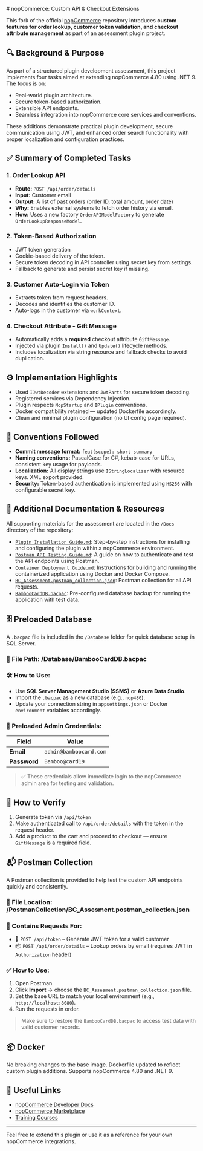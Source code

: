 ﻿﻿# nopCommerce: Custom API & Checkout Extensions

This fork of the official [nopCommerce](https://www.nopcommerce.com/?utm_source=github&utm_medium=content&utm_campaign=homepage) repository introduces **custom features for order lookup, customer token validation, and checkout attribute management** as part of an assessment plugin project.

## 🔍 Background & Purpose

As part of a structured plugin development assessment, this project implements four tasks aimed at extending nopCommerce 4.80 using .NET 9. The focus is on:

- Real-world plugin architecture.
- Secure token-based authorization.
- Extensible API endpoints.
- Seamless integration into nopCommerce core services and conventions.

These additions demonstrate practical plugin development, secure communication using JWT, and enhanced order search functionality with proper localization and configuration practices.

## ✅ Summary of Completed Tasks

### 1. **Order Lookup API**
- **Route:** `POST /api/order/details`
- **Input:** Customer email
- **Output:** A list of past orders (order ID, total amount, order date)
- **Why:** Enables external systems to fetch order history via email.
- **How:** Uses a new factory `OrderAPIModelFactory` to generate `OrderLookupResponseModel`.

### 2. **Token-Based Authorization**
- JWT token generation
- Cookie-based delivery of the token.
- Secure token decoding in API controller using secret key from settings.
- Fallback to generate and persist secret key if missing.

### 3. **Customer Auto-Login via Token**
- Extracts token from request headers.
- Decodes and identifies the customer ID.
- Auto-logs in the customer via `workContext`.

### 4. **Checkout Attribute - Gift Message**
- Automatically adds a **required** checkout attribute `GiftMessage`.
- Injected via plugin `Install()` and `Update()` lifecycle methods.
- Includes localization via string resource and fallback checks to avoid duplication.

## ⚙️ Implementation Highlights

- Used `IJwtDecoder` extensions and `JwtParts` for secure token decoding.
- Registered services via Dependency Injection.
- Plugin respects `NopStartup` and `IPlugin` conventions.
- Docker compatibility retained — updated Dockerfile accordingly.
- Clean and minimal plugin configuration (no UI config page required).

## 📏 Conventions Followed

- **Commit message format:** `feat(scope): short summary`
- **Naming conventions:** PascalCase for C#, kebab-case for URLs, consistent key usage for payloads.
- **Localization:** All display strings use `IStringLocalizer` with resource keys. XML export provided.
- **Security:** Token-based authentication is implemented using `HS256` with configurable secret key.

## 📂 Additional Documentation & Resources

All supporting materials for the assessment are located in the `/Docs` directory of the repository:

- [`Plugin Installation Guide.md`](Docs/Plugin%20Installation%20Guide.md): Step-by-step instructions for installing and configuring the plugin within a nopCommerce environment.
- [`Postman API Testing Guide.md`](Docs/Postman%20API%20testing%20Guide.md): A guide on how to authenticate and test the API endpoints using Postman.
- [`Container Deployment Guide.md`](Docs/Container%20Deployment%20Guide.md): Instructions for building and running the containerized application using Docker and Docker Compose.
- [`BC_Assessment.postman_collection.json`](Docs/BC_Assessment.postman_collection.json): Postman collection for all API requests.
- [`BambooCardDB.bacpac`](Docs/BambooCardDB.bacpac): Pre-configured database backup for running the application with test data.


## 🗄️ Preloaded Database

A `.bacpac` file is included in the `/Database` folder for quick database setup in SQL Server.

### 🔹 File Path: /Database/BambooCardDB.bacpac

### 🛠️ How to Use:
- Use **SQL Server Management Studio (SSMS)** or **Azure Data Studio**.
- Import the `.bacpac` as a new database (e.g., `nop480`).
- Update your connection string in `appsettings.json` or Docker `environment` variables accordingly.

### 🔐 Preloaded Admin Credentials:
| Field | Value |
|-------|-------|
| **Email** | `admin@bamboocard.com` |
| **Password** | `Bamboo@card19` |

> ✅ These credentials allow immediate login to the nopCommerce admin area for testing and validation.


## 🧪 How to Verify

1. Generate token via `/api/token`
2. Make authenticated call to `/api/order/details` with the token in the request header.
3. Add a product to the cart and proceed to checkout — ensure `GiftMessage` is a required field.

## 📬 Postman Collection

A Postman collection is provided to help test the custom API endpoints quickly and consistently.

### 📁 File Location: /PostmanCollection/BC_Assesment.postman_collection.json

### 📌 Contains Requests For:
- 🔐 `POST /api/token` – Generate JWT token for a valid customer
- 📦 `POST /api/order/details` – Lookup orders by email (requires JWT in `Authorization` header)

### ✅ How to Use:
1. Open Postman.
2. Click **Import** → choose the `BC_Assesment.postman_collection.json` file.
3. Set the base URL to match your local environment (e.g., `http://localhost:8080`).
4. Run the requests in order.

> Make sure to restore the `BambooCardDB.bacpac` to access test data with valid customer records.


## 📦 Docker

No breaking changes to the base image. Dockerfile updated to reflect custom plugin additions. Supports nopCommerce 4.80 and .NET 9.

## 🔗 Useful Links

- [nopCommerce Developer Docs](https://docs.nopcommerce.com/developer/index.html)
- [nopCommerce Marketplace](https://www.nopcommerce.com/marketplace)
- [Training Courses](https://www.nopcommerce.com/training)

---

Feel free to extend this plugin or use it as a reference for your own nopCommerce integrations.
